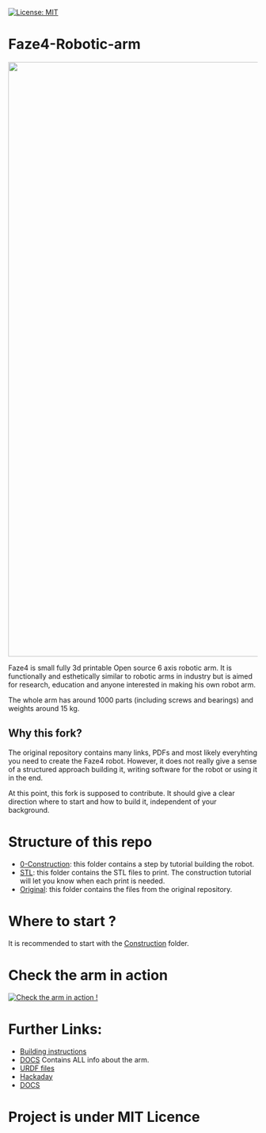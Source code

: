 [![License: MIT](https://img.shields.io/badge/License-MIT-green.svg)](https://opensource.org/licenses/MIT)
# Faze4-Robotic-arm


<img src="https://user-images.githubusercontent.com/30388414/86795587-028dbb80-c06e-11ea-9d71-3d6fbda6cb87.png" width="1200"> 


Faze4 is small fully 3d printable Open source 6 axis robotic arm. It is functionally and esthetically similar to robotic arms in industry but is aimed for research, education and  anyone interested in making his own robot arm. 

The whole arm has around 1000 parts (including screws and bearings) and weights around 15 kg.

## Why this fork?

The original repository contains many links, PDFs and most likely everyhting you need to create the Faze4 robot. However, it does not really give a sense of a structured approach building it, writing software for the robot or using it in the end.

At this point, this fork is supposed to contribute. It should give a clear direction where to start and how to build it, independent of your background.

# Structure of this repo

- [0-Construction](./0-Construction): this folder contains a step by tutorial building the robot.
- [STL](./STL): this folder contains the STL files to print. The construction tutorial will let you know when each print is needed. 
- [Original](./Original): this folder contains the files from the original repository.

# Where to start ? 

It is recommended to start with the [Construction](./0-Construction) folder.

# Check the arm in action
[![Check the arm in action !](https://user-images.githubusercontent.com/30388414/86797452-f86cbc80-c06f-11ea-962e-c3f80d14b41b.png)](https://www.youtube.com/watch?v=OHw6_l_8Tnk)

# Further Links:

- [Building instructions](./Original/Assembly%20instructions%203.1.pdf)
- [DOCS](https://faze4-robotic-arm-docs.readthedocs.io/en/latest/) Contains ALL info about the arm.
- [URDF files](https://github.com/PCrnjak/Faze4-Robotic-arm/tree/master/URDF_FAZE4)
- [Hackaday](https://hackaday.io/project/167247-faze4-robotic-arm)
- [DOCS](https://faze4-robotic-arm-docs.readthedocs.io/en/latest/)


# Project is under MIT Licence
